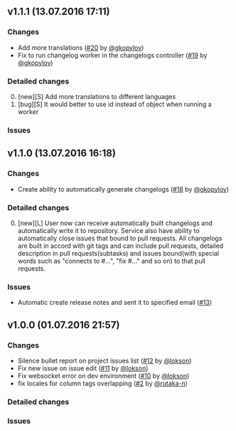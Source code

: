 ## v1.1.1 (13.07.2016 17:11) 

### Changes 
* Add more translations ([#20](https://github.com/technoeleganceteam/kanban_on_rails/pull/20) by [@gkopylov](https://github.com/gkopylov)) 
* Fix to run changelog worker in the changelogs controller ([#19](https://github.com/technoeleganceteam/kanban_on_rails/pull/19) by [@gkopylov](https://github.com/gkopylov)) 

### Detailed changes 
0. [new][S] Add more translations to different languages 
1. [bug][S] It would better to use id instead of object when running a worker 

### Issues 

## v1.1.0 (13.07.2016 16:18) 

### Changes 
* Create ability to automatically generate changelogs ([#18](https://github.com/technoeleganceteam/kanban_on_rails/pull/18) by [@gkopylov](https://github.com/gkopylov)) 

### Detailed changes 
0. [new][L] User now can receive automatically built changelogs and automatically write it to repository. Service also have ability to automatically close issues that bound to pull requests. All changelogs are built in accord with git tags and can include pull requests, detailed description in pull requests(subtasks) and issues bound(with special words such as &quot;connects to #...&quot;, &quot;fix #...&quot; and so on) to that pull requests. 

### Issues 
* Automatic create release notes and sent it to specified email ([#13](https://github.com/technoeleganceteam/kanban_on_rails/issues/13))

## v1.0.0 (01.07.2016 21:57) 

### Changes 
* Silence bullet report on project issues list ([#12](https://github.com/technoeleganceteam/kanban_on_rails/pull/12) by [@lokson](https://github.com/lokson)) 
* Fix new issue on issue edit ([#11](https://github.com/technoeleganceteam/kanban_on_rails/pull/11) by [@lokson](https://github.com/lokson)) 
* Fix websocket error on dev environment ([#10](https://github.com/technoeleganceteam/kanban_on_rails/pull/10) by [@lokson](https://github.com/lokson)) 
* fix locales for column tags overlapping ([#2](https://github.com/technoeleganceteam/kanban_on_rails/pull/2) by [@rutaka-n](https://github.com/rutaka-n)) 

### Detailed changes 

### Issues 

